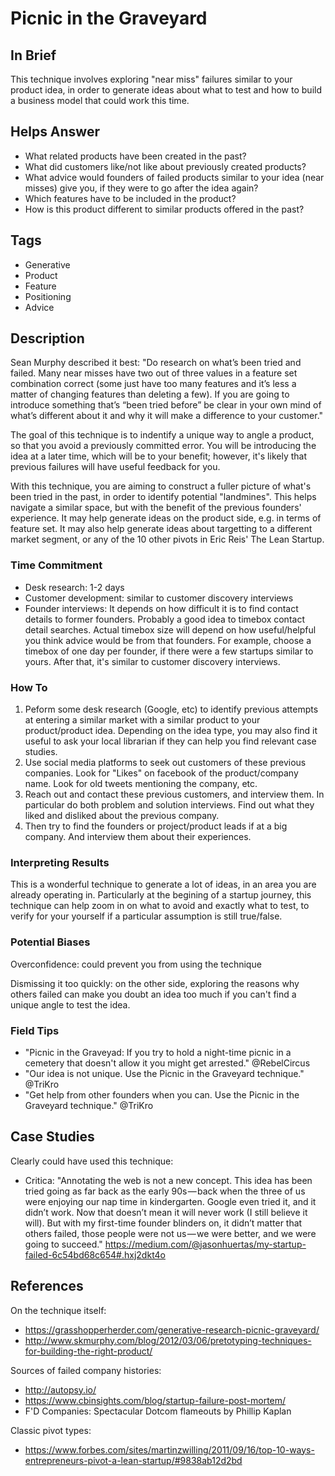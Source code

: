 # Picnic in the Graveyard

## In Brief

This technique involves exploring "near miss" failures similar to your product idea, in order to generate ideas about what to test and how to build a business model that could work this time. 

## Helps Answer
 * What related products have been created in the past?
 * What did customers like/not like about previously created products?
 * What advice would founders of failed products similar to your idea (near misses) give you, if they were to go after the idea again?
 * Which features have to be included in the product? 
 * How is this product different to similar products offered in the past?

## Tags
 * Generative
 * Product
 * Feature
 * Positioning
 * Advice

## Description

Sean Murphy described it best: "Do research on what’s been tried and failed. Many near misses have two out of three values in a feature set combination correct (some just have too many features and it’s less a matter of changing features than deleting a few). If you are going to introduce something that’s “been tried before” be clear in your own mind of what’s different about it and why it will make a difference to your customer."

The goal of this technique is to indentify a unique way to angle a product, so that you avoid a previously committed error. You will be introducing the idea at a later time, which will be to your benefit; however, it's likely that previous failures will have useful feedback for you. 

With this technique, you are aiming to construct a fuller picture of what's been tried in the past, in order to identify potential "landmines". This helps navigate a similar space, but with the benefit of the previous founders' experience. It may help generate ideas on the product side, e.g. in terms of feature set. It may also help generate ideas about targetting to a different market segment, or any of the 10 other pivots in Eric Reis' The Lean Startup.

### Time Commitment

* Desk research: 1-2 days
* Customer development: similar to customer discovery interviews
* Founder interviews: It depends on how difficult it is to find contact details to former founders. Probably a good idea to timebox contact detail searches. Actual timebox size will depend on how useful/helpful you think advice would be from that founders. For example, choose a timebox of one day per founder, if there were a few startups similar to yours. After that, it's similar to customer discovery interviews.

### How To

1. Peform some desk research (Google, etc) to identify previous attempts at entering a similar market with a similar product to your product/product idea. Depending on the idea type, you may also find it useful to ask your local librarian if they can help you find relevant case studies. 
2. Use social media platforms to seek out customers of these previous companies. Look for "Likes" on facebook of the product/company name. Look for old tweets mentioning the company, etc. 
3. Reach out and contact these previous customers, and interview them. In particular do both problem and solution interviews. Find out what they liked and disliked about the previous company. 
4. Then try to find the founders or project/product leads if at a big company. And interview them about their experiences. 

### Interpreting Results

This is a wonderful technique to generate a lot of ideas, in an area you are already operating in. Particularly at the begining of a startup journey, this technique can help zoom in on what to avoid and exactly what to test, to verify for your yourself if a particular assumption is still true/false. 

### Potential Biases

Overconfidence: could prevent you from using the technique

Dismissing it too quickly: on the other side, exploring the reasons why others failed can make you doubt an idea too much if you can't find a unique angle to test the idea. 

### Field Tips
 * "Picnic in the Graveyad: If you try to hold a night-time picnic in a cemetery that doesn't allow it you might get arrested." @RebelCircus
 * "Our idea is not unique. Use the Picnic in the Graveyard technique." @TriKro
 * "Get help from other founders when you can. Use the Picnic in the Graveyard technique." @TriKro

## Case Studies

Clearly could have used this technique:
 * Critica: "Annotating the web is not a new concept. This idea has been tried going as far back as the early 90s — back when the three of us were enjoying our nap time in kindergarten. Google even tried it, and it didn’t work. Now that doesn’t mean it will never work (I still believe it will). But with my first-time founder blinders on, it didn’t matter that others failed, those people were not us — we were better, and we were going to succeed." https://medium.com/@jasonhuertas/my-startup-failed-6c54bd68c654#.hxj2dkt4o
 
## References

On the technique itself:
 * https://grasshopperherder.com/generative-research-picnic-graveyard/
 * http://www.skmurphy.com/blog/2012/03/06/pretotyping-techniques-for-building-the-right-product/

 Sources of failed company histories:
 * http://autopsy.io/
 * https://www.cbinsights.com/blog/startup-failure-post-mortem/
 * F'D Companies: Spectacular Dotcom flameouts by Phillip Kaplan

 Classic pivot types:
 * https://www.forbes.com/sites/martinzwilling/2011/09/16/top-10-ways-entrepreneurs-pivot-a-lean-startup/#9838ab12d2bd
